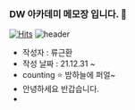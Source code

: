 ### DW 아카데미 메모장 입니다. :pencil:
[![Hits](https://hits.seeyoufarm.com/api/count/incr/badge.svg?url=https%3A%2F%2Fgithub.com%2FRyuGeunHwan&count_bg=%23ED00DD&title_bg=%232CE5BC&icon=&icon_color=%23E7E7E7&title=hits&edge_flat=false)](https://hits.seeyoufarm.com)
![header](https://capsule-render.vercel.app/api?type=cylinder&color=timeAuto&height=120&section=header&text=ni_na_no%20World&fontColor=FFCCCC&fontSize=77&desc=my_nick&descSize=30&animation=blinking&fontAlign=50)

- 작성자 : 류근환
- 작성 날짜 : 21.12.31 ~ 
- counting :star: 밤하늘에 퍼얼~
- 안녕하세요 반갑습니다. 
-




